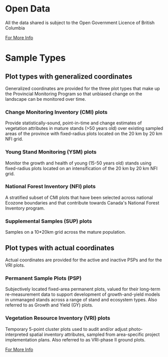 # **Open Data**
All the data shared is subject to the Open Government Licence of British Columbia

<a href="https://www2.gov.bc.ca/gov/content/data/open-data/open-government-licence-bc" target="_blank">For More Info</a>

# **Sample Types**

## **Plot types with generalized coordinates**
Generalized coordinates are provided for the three plot types that make up the Provincial Monitoring Program so that unbiased change on the landscape can be monitored over time. 

### **Change Monitoring Inventory (CMI) plots**
Provide statistically-sound, point-in-time and change estimates of vegetation attributes in mature stands (>50 years old) over existing sampled areas of the province with fixed-radius plots located on the 20 km by 20 km NFI grid. 

### **Young Stand Monitoring (YSM) plots**
Monitor the growth and health of young (15-50 years old) stands using fixed-radius plots located on an intensification of the 20 km by 20 km NFI grid.

### **National Forest Inventory (NFI) plots**
A stratified subset of CMI plots that have been selected across national Ecozone boundaries and that contribute towards Canada's National Forest Inventory program.

### **Supplemental Samples (SUP) plots**
Samples on a 10*20km grid across the mature population.

## **Plot types with actual coordinates**
Actual coordinates are provided for the active and inactive PSPs and for the VRI plots. 

### **Permanent Sample Plots (PSP)**
Subjectively located fixed-area permanent plots, valued for their long-term re-measurement data to support development of growth-and-yield models in unmanaged stands across a range of stand and ecosystem types. Also referred to as Growth and Yield (GY) plots.

### **Vegetation Resource Inventory (VRI) plots**
Temporary 5-point cluster plots used to audit and/or adjust photo-interpreted spatial inventory attributes, sampled from area-specific project implementation plans. Also referred to as VRI-phase II ground plots.

<a href="https://www2.gov.bc.ca/gov/content/industry/forestry/managing-our-forest-resources/forest-inventory/ground-sample-inventories" target="_blank">For More Info</a>

